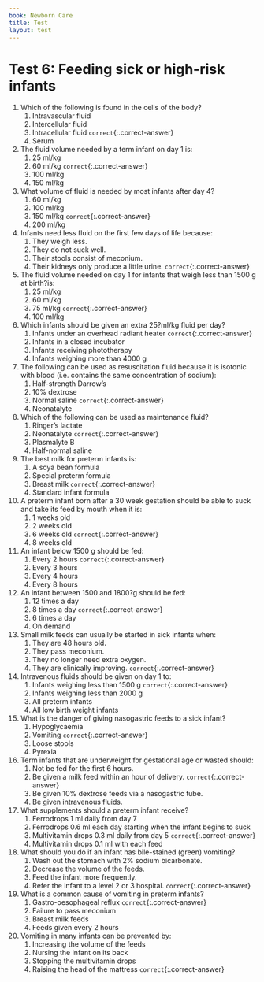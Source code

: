 ```yaml
---
book: Newborn Care
title: Test
layout: test
---
```


# Test 6: Feeding sick or high-risk infants

1.	Which of the following is found in the cells of the body?
	1.	Intravascular fluid
	1.	Intercellular fluid
	1.	Intracellular fluid `correct`{:.correct-answer}
	1.	Serum
2.	The fluid volume needed by a term infant on day 1 is:
	1.	25 ml/kg
	1.	60 ml/kg `correct`{:.correct-answer}
	1.	100 ml/kg
	1.	150 ml/kg
3.	What volume of fluid is needed by most infants after day 4?
	1.	60 ml/kg
	1.	100 ml/kg
	1.	150 ml/kg `correct`{:.correct-answer}
	1.	200 ml/kg
4.	Infants need less fluid on the first few days of life because:
	1.	They weigh less.
	1.	They do not suck well.
	1.	Their stools consist of meconium.
	1.	Their kidneys only produce a little urine. `correct`{:.correct-answer}
5.	The fluid volume needed on day 1 for infants that weigh less than 1500 g at birth?is:
	1.	25 ml/kg
	1.	60 ml/kg
	1.	75 ml/kg `correct`{:.correct-answer}
	1.	100 ml/kg
6.	Which infants should be given an extra 25?ml/kg fluid per day?
	1.	Infants under an overhead radiant heater `correct`{:.correct-answer}
	1.	Infants in a closed incubator
	1.	Infants receiving phototherapy
	1.	Infants weighing more than 4000 g
7.	The following can be used as resuscitation fluid because it is isotonic with blood (i.e. contains the same concentration of sodium):
	1.	Half-strength Darrow’s
	1.	10% dextrose
	1.	Normal saline `correct`{:.correct-answer}
	1.	Neonatalyte
8.	Which of the following can be used as maintenance fluid?
	1.	Ringer’s lactate
	1.	Neonatalyte `correct`{:.correct-answer}
	1.	Plasmalyte B
	1.	Half-normal saline
9.	The best milk for preterm infants is:
	1.	A soya bean formula
	1.	Special preterm formula
	1.	Breast milk `correct`{:.correct-answer}
	1.	Standard infant formula
10.	A preterm infant born after a 30 week gestation should be able to suck and take its feed by mouth when it is:
	1.	1 weeks old
	1.	2 weeks old
	1.	6 weeks old `correct`{:.correct-answer}
	1.	8 weeks old
11.	An infant below 1500 g should be fed:
	1.	Every 2 hours `correct`{:.correct-answer}
	1.	Every 3 hours
	1.	Every 4 hours
	1.	Every 8 hours
12.	An infant between 1500 and 1800?g should be fed:
	1.	12 times a day
	1.	8 times a day `correct`{:.correct-answer}
	1.	6 times a day
	1.	On demand
13.	Small milk feeds can usually be started in sick infants when:
	1.	They are 48 hours old.
	1.	They pass meconium.
	1.	They no longer need extra oxygen.
	1.	They are clinically improving. `correct`{:.correct-answer}
14.	Intravenous fluids should be given on day 1 to:
	1.	Infants weighing less than 1500 g `correct`{:.correct-answer}
	1.	Infants weighing less than 2000 g
	1.	All preterm infants
	1.	All low birth weight infants
15.	What is the danger of giving nasogastric feeds to a sick infant?
	1.	Hypoglycaemia
	1.	Vomiting `correct`{:.correct-answer}
	1.	Loose stools
	1.	Pyrexia
16.	Term infants that are underweight for gestational age or wasted should:
	1.	Not be fed for the first 6 hours.
	1.	Be given a milk feed within an hour of delivery. `correct`{:.correct-answer}
	1.	Be given 10% dextrose feeds via a nasogastric tube.
	1.	Be given intravenous fluids.
17.	What supplements should a preterm infant receive?
	1.	Ferrodrops 1 ml daily from day 7
	1.	Ferrodrops 0.6 ml each day starting when the infant begins to suck
	1.	Multivitamin drops 0.3 ml daily from day 5 `correct`{:.correct-answer}
	1.	Multivitamin drops 0.1 ml with each feed
18.	What should you do if an infant has bile-stained (green) vomiting?
	1.	Wash out the stomach with 2% sodium bicarbonate.
	1.	Decrease the volume of the feeds.
	1.	Feed the infant more frequently.
	1.	Refer the infant to a level 2 or 3 hospital. `correct`{:.correct-answer}
19.	What is a common cause of vomiting in preterm infants?
	1.	Gastro-oesophageal reflux `correct`{:.correct-answer}
	1.	Failure to pass meconium
	1.	Breast milk feeds
	1.	Feeds given every 2 hours
20.	Vomiting in many infants can be prevented by:
	1.	Increasing the volume of the feeds
	1.	Nursing the infant on its back
	1.	Stopping the multivitamin drops
	1.	Raising the head of the mattress `correct`{:.correct-answer}
